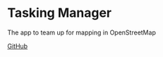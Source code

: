 # Tasking Manager

The app to team up for mapping in OpenStreetMap

[GitHub](https://github.com/hotosm/tasking-manager)